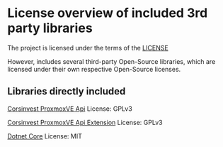 # License overview of included 3rd party libraries

The project is licensed under the terms of the [LICENSE](LICENSE)

However, includes several third-party Open-Source libraries, which are licensed under their own respective Open-Source licenses.

## Libraries directly included

[Corsinvest ProxmoxVE Api](https://github.com/Corsinvest/cv4pve-api-dotnet)
License: GPLv3

[Corsinvest ProxmoxVE Api Extension](https://github.com/Corsinvest/cv4pve-api-dotnet)
License: GPLv3

[Dotnet Core](https://github.com/dotnet/core)
License: MIT
